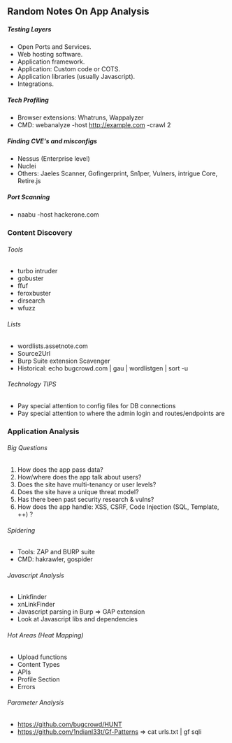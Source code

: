 ## Random Notes On App Analysis

##### Testing Layers

- Open Ports and Services.
- Web hosting software.
- Application framework.
- Application: Custom code or COTS.
- Application libraries (usually Javascript).
- Integrations.

##### Tech Profiling

- Browser extensions:  Whatruns,  Wappalyzer
- CMD: webanalyze -host http://example.com -crawl 2

##### Finding CVE's and misconfigs

- Nessus (Enterprise level)
- Nuclei
- Others: Jaeles Scanner, Gofingerprint, Sn1per, Vulners, intrigue Core, Retire.js

##### Port Scanning

- naabu -host hackerone.com

### Content Discovery

###### Tools

- turbo intruder
- gobuster
- ffuf
- feroxbuster
- dirsearch
- wfuzz

###### Lists

- wordlists.assetnote.com
- Source2Url
- Burp Suite extension Scavenger
- Historical: echo bugcrowd.com | gau | wordlistgen | sort -u

###### Technology TIPS

- Pay special attention to config files for DB connections
- Pay special attention to where the admin login and routes/endpoints are 

### Application Analysis

###### Big Questions

1. How does the app pass data?
2. How/where does the app talk about users?
3. Does the site have multi-tenancy or user levels?
4. Does the site have a unique threat model?
5. Has there been past security research & vulns?
6. How does the app handle: XSS, CSRF, Code Injection (SQL, Template, ++) ?

###### Spidering

- Tools: ZAP and BURP suite
- CMD: hakrawler, gospider

###### Javascript Analysis

- Linkfinder
- xnLinkFinder
- Javascript parsing in Burp => GAP extension
- Look at Javascript libs and dependencies

###### Hot Areas (Heat Mapping)

- Upload functions
- Content Types
- APIs
- Profile Section
- Errors

###### Parameter Analysis

- https://github.com/bugcrowd/HUNT
- https://github.com/1ndianl33t/Gf-Patterns => cat urls.txt | gf sqli
